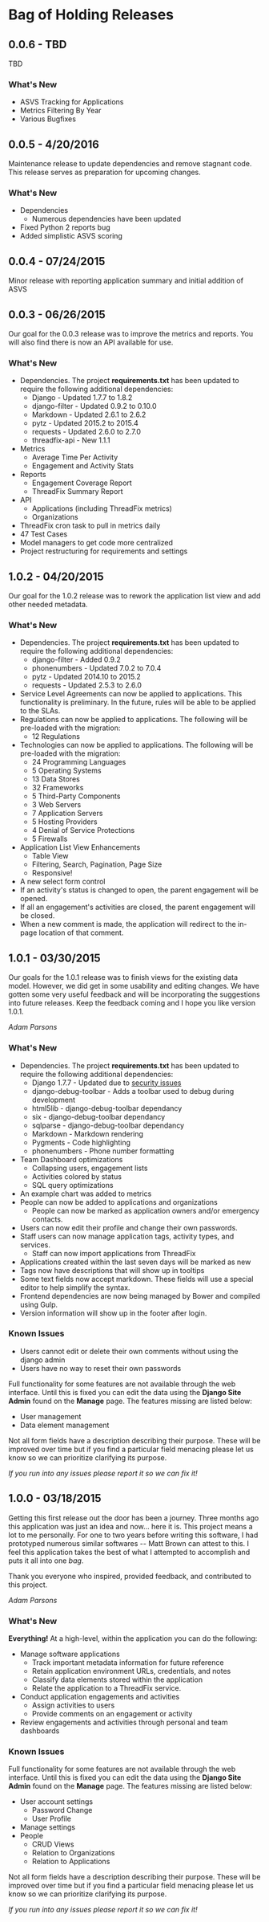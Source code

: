 # Bag of Holding Releases

## 0.0.6 - TBD

TBD

### What's New

* ASVS Tracking for Applications
* Metrics Filtering By Year
* Various Bugfixes

## 0.0.5 - 4/20/2016

Maintenance release to update dependencies and remove stagnant code. This release serves as preparation for upcoming changes.

### What's New

* Dependencies
  * Numerous dependencies have been updated
* Fixed Python 2 reports bug
* Added simplistic ASVS scoring

## 0.0.4 - 07/24/2015

Minor release with reporting application summary and initial addition of ASVS

## 0.0.3 - 06/26/2015

Our goal for the 0.0.3 release was to improve the metrics and reports. You will also find there is now an API available for use.

### What's New

* Dependencies. The project **requirements.txt** has been updated to require the following additional dependencies:
    * Django - Updated 1.7.7 to 1.8.2
    * django-filter - Updated 0.9.2 to 0.10.0
    * Markdown - Updated 2.6.1 to 2.6.2
    * pytz - Updated 2015.2 to 2015.4
    * requests - Updated 2.6.0 to 2.7.0
    * threadfix-api - New 1.1.1
* Metrics
    * Average Time Per Activity
    * Engagement and Activity Stats
* Reports
    * Engagement Coverage Report
    * ThreadFix Summary Report
* API
    * Applications (including ThreadFix metrics)
    * Organizations
* ThreadFix cron task to pull in metrics daily
* 47 Test Cases
* Model managers to get code more centralized
* Project restructuring for requirements and settings

## 1.0.2 - 04/20/2015

Our goal for the 1.0.2 release was to rework the application list view and add other needed metadata.

### What's New

* Dependencies. The project **requirements.txt** has been updated to require the following additional dependencies:
    * django-filter - Added 0.9.2
    * phonenumbers - Updated 7.0.2 to 7.0.4
    * pytz - Updated 2014.10 to 2015.2
    * requests - Updated 2.5.3 to 2.6.0
* Service Level Agreements can now be applied to applications. This functionality is preliminary. In the future, rules will be able to be applied to the SLAs.
* Regulations can now be applied to applications. The following will be pre-loaded with the migration:
    * 12 Regulations
* Technologies can now be applied to applications. The following will be pre-loaded with the migration:
    * 24 Programming Languages
    * 5 Operating Systems
    * 13 Data Stores
    * 32 Frameworks
    * 5 Third-Party Components
    * 3 Web Servers
    * 7 Application Servers
    * 5 Hosting Providers
    * 4 Denial of Service Protections
    * 5 Firewalls
* Application List View Enhancements
    * Table View
    * Filtering, Search, Pagination, Page Size
    * Responsive!
* A new select form control
* If an activity's status is changed to open, the parent engagement will be opened.
* If all an engagement's activities are closed, the parent engagement will be closed.
* When a new comment is made, the application will redirect to the in-page location of that comment.

## 1.0.1 - 03/30/2015

Our goals for the 1.0.1 release was to finish views for the existing data model. However, we did get in some usability and editing changes. We have gotten some very useful feedback and will be incorporating the suggestions into future releases. Keep the feedback coming and I hope you like version 1.0.1.

*Adam Parsons*

### What's New

* Dependencies. The project **requirements.txt** has been updated to require the following additional dependencies:
    * Django 1.7.7 - Updated due to [security issues](https://www.djangoproject.com/weblog/2015/mar/18/security-releases/)
    * django-debug-toolbar - Adds a toolbar used to debug during development
    * html5lib - django-debug-toolbar dependancy
    * six - django-debug-toolbar dependancy
    * sqlparse - django-debug-toolbar dependancy
    * Markdown - Markdown rendering
    * Pygments - Code highlighting
    * phonenumbers - Phone number formatting
* Team Dashboard optimizations
    * Collapsing users, engagement lists
    * Activities colored by status
    * SQL query optimizations
* An example chart was added to metrics
* People can now be added to applications and organizations
    * People can now be marked as application owners and/or emergency contacts.
* Users can now edit their profile and change their own passwords.
* Staff users can now manage application tags, activity types, and services.
    * Staff can now import applications from ThreadFix
* Applications created within the last seven days will be marked as new
* Tags now have descriptions that will show up in tooltips
* Some text fields now accept markdown. These fields will use a special editor to help simplify the syntax.
* Frontend dependencies are now being managed by Bower and compiled using Gulp.
* Version information will show up in the footer after login.

### Known Issues

* Users cannot edit or delete their own comments without using the django admin
* Users have no way to reset their own passwords

Full functionality for some features are not available through the web interface. Until this is fixed you can edit the data using the **Django Site Admin** found on the **Manage** page. The features missing are listed below:

* User management
* Data element management

Not all form fields have a description describing their purpose. These will be improved over time but if you find a particular field menacing please let us know so we can prioritize clarifying its purpose.

*If you run into any issues please report it so we can fix it!*


## 1.0.0 - 03/18/2015

Getting this first release out the door has been a journey. Three months ago this application was just an idea and now... here it is. This project means a lot to me personally. For one to two years before writing this software, I had prototyped numerous similar softwares -- Matt Brown can attest to this. I feel this application takes the best of what I attempted to accomplish and puts it all into one *bag*.

Thank you everyone who inspired, provided feedback, and contributed to this project.

*Adam Parsons*

### What's New

**Everything!** At a high-level, within the application you can do the following:

  * Manage software applications
    * Track important metadata information for future reference
    * Retain application environment URLs, credentials, and notes
    * Classify data elements stored within the application
    * Relate the application to a ThreadFix service.
  * Conduct application engagements and activities
    * Assign activities to users
    * Provide comments on an engagement or activity
  * Review engagements and activities through personal and team dashboards

### Known Issues

Full functionality for some features are not available through the web interface. Until this is fixed you can edit the data using the **Django Site Admin** found on the **Manage** page. The features missing are listed below:

  * User account settings
    * Password Change
    * User Profile
  * Manage settings
  * People
    * CRUD Views
    * Relation to Organizations
    * Relation to Applications

Not all form fields have a description describing their purpose. These will be improved over time but if you find a particular field menacing please let us know so we can prioritize clarifying its purpose.

*If you run into any issues please report it so we can fix it!*
